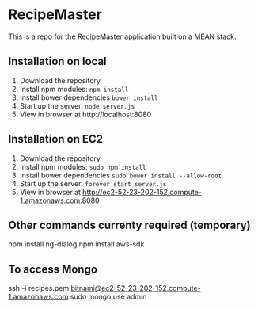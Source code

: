 # RecipeMaster

This is a repo for the RecipeMaster application built on a MEAN stack. 

## Installation on local
1. Download the repository
2. Install npm modules: `npm install`
3. Install bower dependencies `bower install`
4. Start up the server: `node server.js`
5. View in browser at http://localhost:8080

## Installation on EC2
1. Download the repository
2. Install npm modules: `sudo npm install`
3. Install bower dependencies `sudo bower install --allow-root`
4. Start up the server: `forever start server.js`
5. View in browser at http://ec2-52-23-202-152.compute-1.amazonaws.com:8080

## Other commands currenty required (temporary)
npm install ng-dialog
npm install aws-sdk

## To access Mongo
ssh -i recipes.pem bitnami@ec2-52-23-202-152.compute-1.amazonaws.com
sudo mongo
use admin
